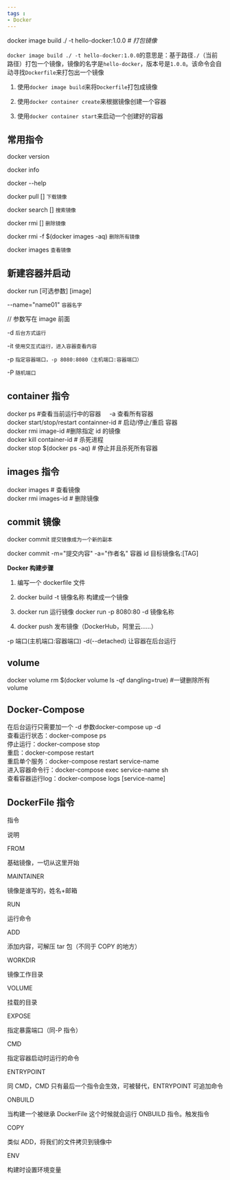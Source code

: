 ```yaml
---
tags : 
- Docker
---
```




docker image build ./ -t hello-docker:1.0.0 *# 打包镜像*

`docker image build ./ -t hello-docker:1.0.0`的意思是：基于路径`./`（当前路径）打包一个镜像，镜像的名字是`hello-docker`，版本号是`1.0.0`。该命令会自动寻找`Dockerfile`来打包出一个镜像

1.  使用`docker image build`来将`Dockerfile`打包成镜像
    
2.  使用`docker container create`来根据镜像创建一个容器
    
3.  使用`docker container start`来启动一个创建好的容器
    

## 常用指令

docker version

docker info

docker --help

docker pull [] `下载镜像`

docker search [] `搜索镜像`

docker rmi [] `删除镜像`

docker rmi -f $(docker images -aq) `删除所有镜像`

docker images `查看镜像`

## 新建容器并启动

docker run [可选参数] [image]

--name="name01" `容器名字`

// 参数写在 image 前面

-d `后台方式运行`

-it `使用交互式运行，进入容器查看内容`

-p `指定容器端口，-p 8080:8080（主机端口:容器端口）`

-P `随机端口`

## container 指令

docker ps #查看当前运行中的容器     -a 查看所有容器  
docker start/stop/restart containner-id # 启动/停止/重启 容器  
docker rmi image-id #删除指定 id 的镜像  
docker kill container-id # 杀死进程  
docker stop $(docker ps -aq) # 停止并且杀死所有容器

## images 指令

docker images # 查看镜像  
docker rmi images-id # 删除镜像

## commit 镜像

docker commit `提交镜像成为一个新的副本`

docker commit -m="提交内容" -a="作者名" 容器 id 目标镜像名:[TAG]

**Docker 构建步骤**

1.  编写一个 dockerfile 文件
    
2.  docker build -t 镜像名称 构建成一个镜像
    
3.  docker run 运行镜像 docker run -p 8080:80 -d 镜像名称
    
4.  docker push 发布镜像（DockerHub，阿里云……）
    

-p 端口(主机端口:容器端口) -d(--detached) 让容器在后台运行

## volume

docker volume rm $(docker volume ls -qf dangling=true) #一键删除所有volume

## Docker-Compose

在后台运行只需要加一个 -d 参数docker-compose up -d  
查看运行状态：docker-compose ps  
停止运行：docker-compose stop  
重启：docker-compose restart  
重启单个服务：docker-compose restart service-name  
进入容器命令行：docker-compose exec service-name sh  
查看容器运行log：docker-compose logs [service-name]

## DockerFile 指令

指令

说明

FROM

基础镜像，一切从这里开始

MAINTAINER

镜像是谁写的，姓名+邮箱

RUN

运行命令

ADD

添加内容，可解压 tar 包（不同于 COPY 的地方）

WORKDIR

镜像工作目录

VOLUME

挂载的目录

EXPOSE

指定暴露端口（同-P 指令）

CMD

指定容器启动时运行的命令

ENTRYPOINT

同 CMD，CMD 只有最后一个指令会生效，可被替代，ENTRYPOINT 可追加命令

ONBUILD

当构建一个被继承 DockerFile 这个时候就会运行 ONBUILD 指令。触发指令

COPY

类似 ADD，将我们的文件拷贝到镜像中

ENV

构建时设置环境变量